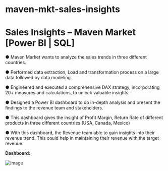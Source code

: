 # maven-mkt-sales-insights

# Sales Insights – Maven Market [Power BI | SQL]            					                                           

●	Maven Market wants to analyze the sales trends in three different countries.

●	Performed data extraction, Load and transformation process on a large data followed by data modeling.

●	Engineered and executed a comprehensive DAX strategy, incorporating 20+ measures and calculations, to unlock valuable insights.

●	Designed a Power BI dashboard to do in-depth analysis and present the findings to the revenue team and stakeholders.

●	This dashboard gives the insight of Profit Margin, Return Rate of different products in three different countries (USA, Canada, Mexico)

●	With this dashboard, the Revenue team able to gain insights into their revenue trend. This could help in maintaining their revenue with the target revenue.

**Dashboard:**

![image](https://github.com/pallabichetry/maven-mkt-sales-insights/assets/140261940/bc90158c-dfa3-488a-bbad-ec9e2f05132f)
